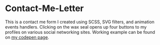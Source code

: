 # Contact-Me-Letter
This is a contact me form I created using SCSS, SVG filters, and animation events handlers. Clicking on the wax seal opens up four buttons to my profiles on various social networking sites. Working example can be found on [my codepen page](http://codepen.io/Olliebaba/pen/gaYJzr#0).
